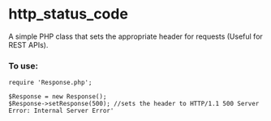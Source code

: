 # http_status_code
A simple PHP class that sets the appropriate header for requests (Useful for REST APIs).

### To use:

    require 'Response.php'; 
    
	$Response = new Response();
	$Response->setResponse(500); //sets the header to HTTP/1.1 500 Server Error: Internal Server Error'
